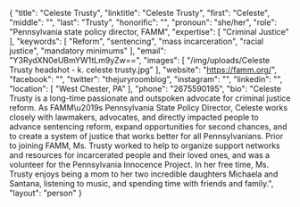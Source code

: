 {
  "title": "Celeste Trusty",
  "linktitle": "Celeste Trusty",
  "first": "Celeste",
  "middle": "",
  "last": "Trusty",
  "honorific": "",
  "pronoun": "she/her",
  "role": "Pennsylvania state policy director, FAMM",
  "expertise": [
    "Criminal Justice"
  ],
  "keywords": [
    "Reform",
    "sentencing",
    "mass incarceration",
    "racial justice",
    "mandatory minimums"
  ],
  "email": "Y3RydXN0eUBmYW1tLm9yZw==",
  "images": [
    "/img/uploads/Celeste Trusty headshot - k. celeste trusty.jpg"
  ],
  "website": "https://famm.org/",
  "facebook": "",
  "twitter": "thejuryroomblog",
  "instagram": "",
  "linkedin": "",
  "location": [
    "West Chester, PA"
  ],
  "phone": "2675590195",
  "bio": "Celeste Trusty is a long-time passionate and outspoken advocate for criminal justice reform.  As FAMM\u2019s Pennsylvania State Policy Director, Celeste works closely with lawmakers, advocates, and directly impacted people to advance sentencing reform, expand opportunities for second chances, and to create a system of justice that works better for all Pennsylvanians.  Prior to joining FAMM, Ms. Trusty worked to help to organize support networks and resources for incarcerated people and their loved ones, and was a volunteer for the Pennsylvania Innocence Project.  In her free time, Ms. Trusty enjoys being a mom to her two incredible daughters Michaela and Santana, listening to music, and spending time with friends and family.",
  "layout": "person"
}
